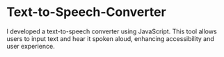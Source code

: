 # Text-to-Speech-Converter
I developed a text-to-speech converter using JavaScript. This tool allows users to input text and hear it spoken aloud, enhancing accessibility and user experience.
